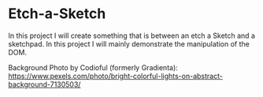 # Etch-a-Sketch
In this project I will create something that is between an etch a Sketch
and a sketchpad. In this project I will mainly demonstrate the
manipulation of the DOM.


Background Photo by Codioful (formerly Gradienta): https://www.pexels.com/photo/bright-colorful-lights-on-abstract-background-7130503/
